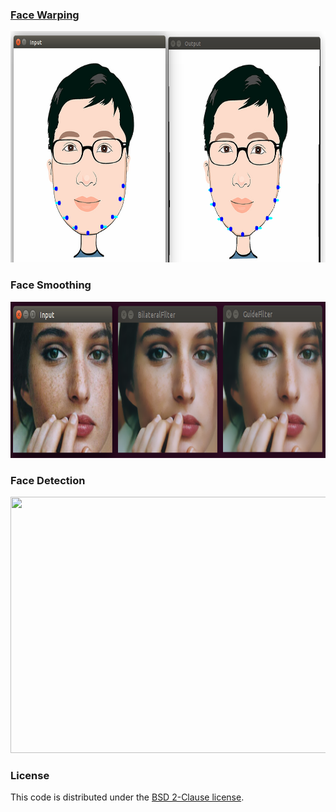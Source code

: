 ### [Face Warping](Warping/)

<img src='Warping/result/FaceWarping.png' width=800 height=370>

### Face Smoothing

<img src='SmoothSkin/result/smooth.png' width=800 height=250>

### Face Detection

<img src='PCN/result/demo.png' width=800 height=410>

### License

This code is distributed under the [BSD 2-Clause license](LICENSE).

